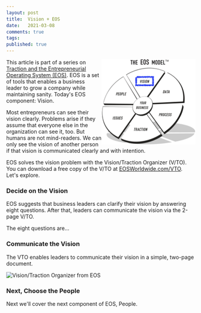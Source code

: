 ```yaml
---
layout: post
title:  Vision + EOS
date:   2021-03-08
comments: true
tags: 
published: true
---
```


<a href="/blog/2021/03/08/vision-and-eos/"><img src="/images/EOS_Vision.jpg" align="right" width="250" padding="10" alt="Vision and the Entrepreneurial Operating System (EOS)" title="Vision and the Entrepreneurial Operating System (EOS)" /></a>

This article is part of a series on [Traction and the Entrepreneurial Operating System (EOS)](/blog/2021/02/15/traction-entrepreneurial-operating-system-eos/). EOS is a set of tools that enables a business leader to grow a company while maintaining sanity. Today's EOS component: Vision.

Most entrepreneurs can see their vision clearly. Problems arise if they assume that everyone else in the organization can see it, too. But humans are not mind-readers. We can only see the vision of another person if that vision is communicated clearly and with intention.

EOS solves the vision problem with the Vision/Traction Organizer (V/TO). You can download a free copy of the V/TO at [EOSWorldwide.com/VTO](http://EOSWorldwide.com/vto). Let's explore.

<!--more-->

### Decide on the Vision

EOS suggests that business leaders can clarify their vision by answering eight questions. After that, leaders can communicate the vision via the 2-page V/TO. 

The eight questions are...


### Communicate the Vision

The VTO enables leaders to communicate their vision in a simple, two-page document.

<img src="vision_traction_organizer_eos.jpg" width="600" alt="Vision/Traction Organizer from EOS" title="Vision/Traction Organizer from EOS">


### Next, Choose the People

Next we'll cover the next component of EOS, People.
 
